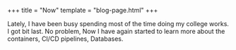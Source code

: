 +++
title = "Now"
template = "blog-page.html"
+++

Lately, I have been busy spending most of the time doing my college works. I got bit last. No problem, Now
I have again started to learn more about the containers, CI/CD pipelines, Databases.
